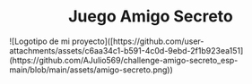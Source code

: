 <h1 align="center">Juego Amigo Secreto</h1>
![Logotipo de mi proyecto]([https://github.com/user-attachments/assets/c6aa34c1-b591-4c0d-9ebd-2f1b923ea151](https://github.com/AJulio569/challenge-amigo-secreto_esp-main/blob/main/assets/amigo-secreto.png))

